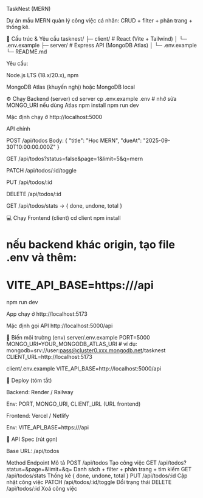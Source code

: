 TaskNest (MERN)

Dự án mẫu MERN quản lý công việc cá nhân: CRUD + filter + phân trang + thống kê.

📂 Cấu trúc & Yêu cầu
tasknest/
├─ client/                 # React (Vite + Tailwind)
│  └─ .env.example
├─ server/                 # Express API (MongoDB Atlas)
│  └─ .env.example
└─ README.md


Yêu cầu:

Node.js LTS (18.x/20.x), npm

MongoDB Atlas (khuyến nghị) hoặc MongoDB local

⚙️ Chạy Backend (server)
cd server
cp .env.example .env   # nhớ sửa MONGO_URI nếu dùng Atlas
npm install
npm run dev


Mặc định chạy ở http://localhost:5000

API chính

POST /api/todos
Body: { "title": "Học MERN", "dueAt": "2025-09-30T10:00:00.000Z" }

GET /api/todos?status=false&page=1&limit=5&q=mern

PATCH /api/todos/:id/toggle

PUT /api/todos/:id

DELETE /api/todos/:id

GET /api/todos/stats → { done, undone, total }

💻 Chạy Frontend (client)
cd client
npm install
# nếu backend khác origin, tạo file .env và thêm:
# VITE_API_BASE=https://<your-api-host>/api
npm run dev


App chạy ở http://localhost:5173

Mặc định gọi API http://localhost:5000/api

🔑 Biến môi trường (env)
server/.env.example
PORT=5000
MONGO_URI=YOUR_MONGODB_ATLAS_URI   # ví dụ: mongodb+srv://user:pass@cluster0.xxx.mongodb.net/tasknest
CLIENT_URL=http://localhost:5173

client/.env.example
VITE_API_BASE=http://localhost:5000/api

🚀 Deploy (tóm tắt)

Backend: Render / Railway

Env: PORT, MONGO_URI, CLIENT_URL (URL frontend)

Frontend: Vercel / Netlify

Env: VITE_API_BASE=https://<api-host>/api

📑 API Spec (rút gọn)

Base URL: /api/todos

Method	Endpoint	Mô tả
POST	/api/todos	Tạo công việc
GET	/api/todos?status=&page=&limit=&q=	Danh sách + filter + phân trang + tìm kiếm
GET	/api/todos/stats	Thống kê { done, undone, total }
PUT	/api/todos/:id	Cập nhật công việc
PATCH	/api/todos/:id/toggle	Đổi trạng thái
DELETE	/api/todos/:id	Xoá công việc
